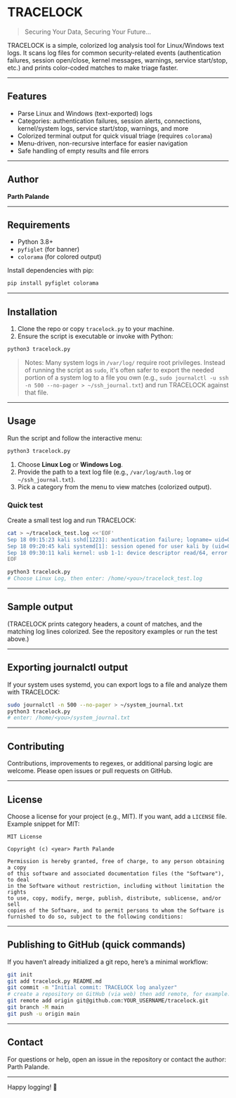 # TRACELOCK

> Securing Your Data, Securing Your Future...

TRACELOCK is a simple, colorized log analysis tool for Linux/Windows text logs. It scans log files for common security-related events (authentication failures, session open/close, kernel messages, warnings, service start/stop, etc.) and prints color-coded matches to make triage faster.

---

## Features

* Parse Linux and Windows (text-exported) logs
* Categories: authentication failures, session alerts, connections, kernel/system logs, service start/stop, warnings, and more
* Colorized terminal output for quick visual triage (requires `colorama`)
* Menu-driven, non-recursive interface for easier navigation
* Safe handling of empty results and file errors

---

## Author

**Parth Palande**

---

## Requirements

* Python 3.8+
* `pyfiglet` (for banner)
* `colorama` (for colored output)

Install dependencies with pip:

```bash
pip install pyfiglet colorama
```

---

## Installation

1. Clone the repo or copy `tracelock.py` to your machine.
2. Ensure the script is executable or invoke with Python:

```bash
python3 tracelock.py
```

> Notes: Many system logs in `/var/log/` require root privileges. Instead of running the script as `sudo`, it's often safer to export the needed portion of a system log to a file you own (e.g., `sudo journalctl -u ssh -n 500 --no-pager > ~/ssh_journal.txt`) and run TRACELOCK against that file.

---

## Usage

Run the script and follow the interactive menu:

```bash
python3 tracelock.py
```

1. Choose **Linux Log** or **Windows Log**.
2. Provide the path to a text log file (e.g., `/var/log/auth.log` or `~/ssh_journal.txt`).
3. Pick a category from the menu to view matches (colorized output).

### Quick test

Create a small test log and run TRACELOCK:

```bash
cat > ~/tracelock_test.log <<'EOF'
Sep 18 09:15:23 kali sshd[1223]: authentication failure; logname= uid=0 euid=0 tty=ssh ruser= rhost=192.168.1.50
Sep 18 09:20:45 kali systemd[1]: session opened for user kali by (uid=0)
Sep 18 09:30:11 kali kernel: usb 1-1: device descriptor read/64, error -71
EOF

python3 tracelock.py
# Choose Linux Log, then enter: /home/<you>/tracelock_test.log
```

---

## Sample output

(TRACELOCK prints category headers, a count of matches, and the matching log lines colorized. See the repository examples or run the test above.)

---

## Exporting journalctl output

If your system uses systemd, you can export logs to a file and analyze them with TRACELOCK:

```bash
sudo journalctl -n 500 --no-pager > ~/system_journal.txt
python3 tracelock.py
# enter: /home/<you>/system_journal.txt
```

---

## Contributing

Contributions, improvements to regexes, or additional parsing logic are welcome. Please open issues or pull requests on GitHub.

---

## License

Choose a license for your project (e.g., MIT). If you want, add a `LICENSE` file. Example snippet for MIT:

```
MIT License

Copyright (c) <year> Parth Palande

Permission is hereby granted, free of charge, to any person obtaining a copy
of this software and associated documentation files (the "Software"), to deal
in the Software without restriction, including without limitation the rights
to use, copy, modify, merge, publish, distribute, sublicense, and/or sell
copies of the Software, and to permit persons to whom the Software is
furnished to do so, subject to the following conditions:
```

---

## Publishing to GitHub (quick commands)

If you haven’t already initialized a git repo, here’s a minimal workflow:

```bash
git init
git add tracelock.py README.md
git commit -m "Initial commit: TRACELOCK log analyzer"
# create a repository on GitHub (via web) then add remote, for example:
git remote add origin git@github.com:YOUR_USERNAME/tracelock.git
git branch -M main
git push -u origin main
```

---

## Contact

For questions or help, open an issue in the repository or contact the author: Parth Palande.

---

Happy logging! 🎯
